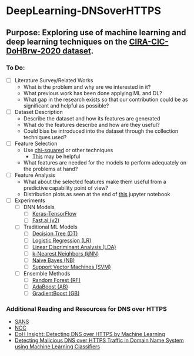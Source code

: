 # DeepLearning-DNSoverHTTPS  
## Purpose: Exploring use of machine learning and deep learning techniques on the [CIRA-CIC-DoHBrw-2020 dataset](https://www.unb.ca/cic/datasets/dohbrw-2020.html).  

### To Do:
- [ ] Literature Survey/Related Works
  - What is the problem and why are we interested in it?  
  - What previous work has been done applying ML and DL?
  - What gap in the research exists so that our contribution could be as significant and helpful as possible?
- [ ] Dataset Description
  - Describe the dataset and how its features are generated
  - What do the features describe and how are they useful?
  - Could bias be introduced into the dataset through the collection techniques used?
- [ ] Feature Selection
  - Use [chi-squared](https://scikit-learn.org/stable/modules/generated/sklearn.feature_selection.chi2.html) or other techniques
    - [This](https://towardsdatascience.com/chi-square-test-for-feature-selection-in-machine-learning-206b1f0b8223) may be helpful
  - What features are needed for the models to perform adequately on the problems at hand?
- [ ] Feature Analysis
  - What about the selected features make them useful from a predictive capability point of view?
  - Distribution plots as seen at the end of [this](https://github.com/rambasnet/DeepLearningMaliciousURLs/blob/master/feature%20analysis.ipynb) jupyter notebook
- [ ] Experiments  
  - [ ] DNN Models
    - [ ] [Keras-TensorFlow](https://keras.io/)
    - [ ] [Fast.ai (v2)](https://docs.fast.ai/quick_start.html)
  - [ ] Traditional ML Models
    - [ ] [Decision Tree (DT)](https://scikit-learn.org/stable/modules/generated/sklearn.tree.DecisionTreeClassifier.html)
    - [ ] [Logistic Regression (LR)](https://scikit-learn.org/stable/modules/generated/sklearn.linear_model.LinearRegression.html)
    - [ ] [Linear Discriminant Analysis (LDA)](https://scikit-learn.org/stable/modules/generated/sklearn.discriminant_analysis.LinearDiscriminantAnalysis.html)
    - [ ] [k-Nearest Neighbors (kNN)](https://scikit-learn.org/stable/modules/generated/sklearn.neighbors.KNeighborsClassifier.html)
    - [ ] [Naive Bayes (NB)](https://scikit-learn.org/stable/modules/generated/sklearn.naive_bayes.GaussianNB.html)
    - [ ] [Support Vector Machines (SVM)](https://scikit-learn.org/stable/modules/generated/sklearn.svm.SVC.html)
  - [ ] Ensemble Methods
    - [ ] [Random Forest (RF)](https://scikit-learn.org/stable/modules/generated/sklearn.ensemble.RandomForestClassifier.html)
    - [ ] [AdaBoost (AB)](https://scikit-learn.org/stable/modules/generated/sklearn.ensemble.AdaBoostClassifier.html)
    - [ ] [GradientBoost (GB)](https://scikit-learn.org/stable/modules/generated/sklearn.ensemble.GradientBoostingClassifier.html)

### Additional Reading and Resources for DNS over HTTPS
 - [SANS](https://www.sans.org/reading-room/whitepapers/dns/paper/39160)
 - [NCC](https://research.nccgroup.com/2020/03/30/impact-of-dns-over-https-doh-on-dns-rebinding-attacks/)
 - [DoH Insight: Detecting DNS over HTTPS by Machine Learning](https://dl.acm.org/doi/10.1145/3407023.3409192)
 - [Detecting Malicious DNS over HTTPS Traffic in Domain Name System using Machine Learning Classifiers](http://pubs.sciepub.com/jcsa/8/2/2/index.html)
 
